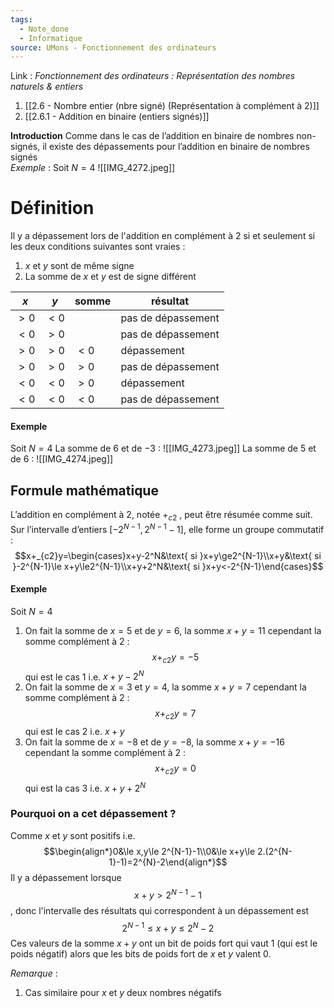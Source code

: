 ```yaml
---
tags:
  - Note_done
  - Informatique
source: UMons - Fonctionnement des ordinateurs
---
```


Link :
_Fonctionnement des ordinateurs : Représentation des nombres naturels & entiers_
1. [[2.6 - Nombre entier (nbre signé) (Représentation à complément à 2)]]
2. [[2.6.1 - Addition en binaire (entiers signés)]]

**Introduction** 
Comme dans le cas de l’addition en binaire de nombres non-signés, il existe des dépassements pour l’addition en binaire de nombres signés
\
_Exemple_ :
Soit $N=4$ 
![[IMG_4272.jpeg]]
# Définition
Il y a dépassement lors de l'addition en complément à 2 si et seulement si les deux conditions suivantes sont vraies :
1. $x$ et $y$ sont de même signe
2. La somme de $x$ et $y$ est de signe différent 

|$x$|$y$|somme|résultat|
|---|---|---|---|
|$>0$|$<0$||pas de dépassement
|$<0$|$>0$||pas de dépassement 
|$>0$|$>0$|$<0$| dépassement 
|$>0$|$>0$|$>0$|pas de dépassement 
|$<0$|$<0$|$>0$| dépassement 
|$<0$|$<0$|$<0$| pas de dépassement 

#### Exemple
Soit $N=4$
La somme de $6$ et de $-3$ : ![[IMG_4273.jpeg]]
La somme de $5$ et de $6$ : ![[IMG_4274.jpeg]]
## Formule mathématique 
L’addition en complément à 2, notée $+_{c2}$ , peut être résumée comme suit. Sur l’intervalle d’entiers $[-2^{N-1}, 2^{N-1}-1]$, elle forme un groupe commutatif : $$x+_{c2}y=\begin{cases}x+y-2^N&\text{ si }x+y\ge2^{N-1}\\x+y&\text{ si }-2^{N-1}\le x+y\le2^{N-1}\\x+y+2^N&\text{ si }x+y<-2^{N-1}\end{cases}$$
#### Exemple
Soit $N=4$
1. On fait la somme de $x=5$ et de $y=6$, la somme $x+y=11$ cependant la somme complément à 2 : $$x+_{c2}y= -5$$ qui est le cas 1 i.e. $x+y-2^N$
2. On fait la somme de $x=3$ et $y=4$, la somme $x+y=7$ cependant la somme complément à 2 : $$x+_{c2}y=7$$ qui est le cas 2 i.e. $x+y$ 
3. On fait la somme de $x=-8$ et de $y=-8$, la somme $x+y=-16$ cependant la somme complément à 2 : $$x+_{c2}y=0$$ qui est la cas 3 i.e. $x+y+2^N$


 




### Pourquoi on a cet dépassement ?
Comme $x$ et $y$ sont positifs i.e. $$\begin{align*}0&\le x,y\le 2^{N-1}-1\\0&\le x+y\le 2.(2^{N-1}-1)=2^{N}-2\end{align*}$$
Il y a dépassement lorsque $$x+y > 2^{N-1}-1$$, donc l'intervalle des résultats qui correspondent à un dépassement est $$2^{N-1}\le x+y\le 2^N-2$$ Ces valeurs de la somme $x+y$ ont un bit de poids fort qui vaut 1 (qui est le poids négatif) alors que les bits de poids fort de $x$ et $y$ valent 0.

_Remarque_ :
1. Cas similaire pour $x$ et $y$ deux nombres négatifs 

